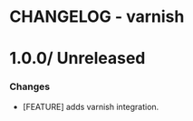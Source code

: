 # CHANGELOG - varnish

1.0.0/ Unreleased
==================

### Changes

* [FEATURE] adds varnish integration.
